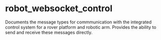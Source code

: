# robot_websocket_control
Documents the message types for commmunication with the integrated control system for a rover platform and robotic arm. Provides the ability to send and receive these messages directly.

